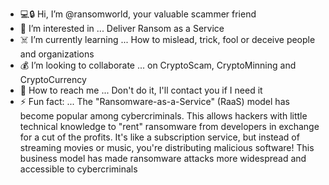 - 💻🔒  Hi, I’m @ransomworld, your valuable scammer friend 
- 🦠 I’m interested in ... Deliver Ransom as a Service 
- ☠️ I’m currently learning ... How to mislead, trick, fool or deceive people and organizations
- 💰 I’m looking to collaborate ... on CryptoScam, CryptoMinning and CryptoCurrency
- 🚫 How to reach me ... Don't do it, I'll contact you if I need it
- ⚡ Fun fact: ... The "Ransomware-as-a-Service" (RaaS) model has become popular among cybercriminals. This allows hackers with little technical knowledge to "rent" ransomware from developers in exchange for a cut of the profits. It's like a subscription service, but instead of streaming movies or music, you're distributing malicious software! This business model has made ransomware attacks more widespread and accessible to cybercriminals

<!---
ransomworld/ransomworld is a ✨ special ✨ repository because its `README.md` (this file) appears on your GitHub profile.
You can click the Preview link to take a look at your changes.
--->
